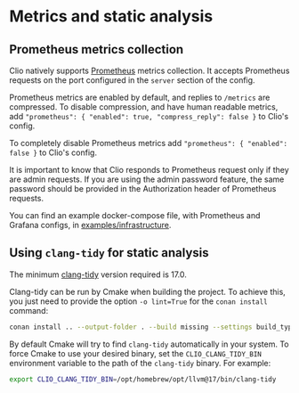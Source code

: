 # Metrics and static analysis

## Prometheus metrics collection

Clio natively supports [Prometheus](https://prometheus.io/) metrics collection. It accepts Prometheus requests on the port configured in the `server` section of the config.

Prometheus metrics are enabled by default, and replies to `/metrics` are compressed. To disable compression, and have human readable metrics, add `"prometheus": { "enabled": true, "compress_reply": false }` to Clio's config.

To completely disable Prometheus metrics add `"prometheus": { "enabled": false }` to Clio's config.

It is important to know that Clio responds to Prometheus request only if they are admin requests. If you are using the admin password feature, the same password should be provided in the Authorization header of Prometheus requests.

You can find an example docker-compose file, with Prometheus and Grafana configs, in [examples/infrastructure](../examples/infrastructure/).

## Using `clang-tidy` for static analysis

The minimum [clang-tidy](https://clang.llvm.org/extra/clang-tidy/) version required is 17.0.

Clang-tidy can be run by Cmake when building the project. To achieve this, you just need to provide the option `-o lint=True` for the `conan install` command:

```sh
conan install .. --output-folder . --build missing --settings build_type=Release -o tests=True -o lint=True
```

By default Cmake will try to find `clang-tidy` automatically in your system.
To force Cmake to use your desired binary, set the `CLIO_CLANG_TIDY_BIN` environment variable to the path of the `clang-tidy` binary. For example:

```sh
export CLIO_CLANG_TIDY_BIN=/opt/homebrew/opt/llvm@17/bin/clang-tidy
```
